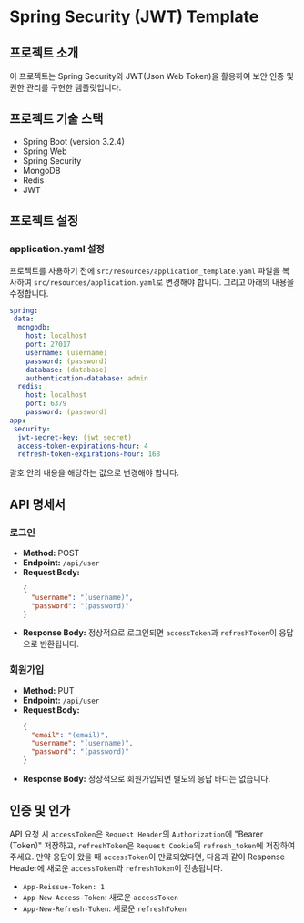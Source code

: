 
# Spring Security (JWT) Template

## 프로젝트 소개

이 프로젝트는 Spring Security와 JWT(Json Web Token)을 활용하여 보안 인증 및 권한 관리를 구현한 템플릿입니다.

## 프로젝트 기술 스택

- Spring Boot (version 3.2.4)
- Spring Web
- Spring Security
- MongoDB
- Redis
- JWT

## 프로젝트 설정

### application.yaml 설정
프로젝트를 사용하기 전에 `src/resources/application_template.yaml` 파일을 복사하여 `src/resources/application.yaml`로 변경해야 합니다. 그리고 아래의 내용을 수정합니다.
```yaml  
spring:  
 data: 
  mongodb:
    host: localhost
    port: 27017
    username: (username)
    password: (password)
    database: (database)
    authentication-database: admin
  redis:
    host: localhost
    port: 6379
    password: (password)  
app:  
 security:
  jwt-secret-key: (jwt_secret) 
  access-token-expirations-hour: 4
  refresh-token-expirations-hour: 168  
```  
괄호 안의 내용을 해당하는 값으로 변경해야 합니다.

## API 명세서

### 로그인
- **Method:** POST
- **Endpoint:** `/api/user`
- **Request Body:**
  ```json  
  {  
    "username": "(username)",  
    "password": "(password)"  
  }  
  ```  
- **Response Body:** 정상적으로 로그인되면 `accessToken`과 `refreshToken`이 응답으로 반환됩니다.

### 회원가입
- **Method:** PUT
- **Endpoint:** `/api/user`
- **Request Body:**
  ```json  
  {  
    "email": "(email)",
    "username": "(username)",  
    "password": "(password)"
  }  
  ```  
- **Response Body:** 정상적으로 회원가입되면 별도의 응답 바디는 없습니다.

## 인증 및 인가
API 요청 시 `accessToken`은 `Request Header`의 `Authorization`에 "Bearer (Token)" 저장하고, `refreshToken`은 `Request Cookie`의 `refresh_token`에 저장하여주세요.
만약 응답이 왔을 때 `accessToken`이 만료되었다면, 다음과 같이 Response Header에 새로운 `accessToken`과 `refreshToken`이 전송됩니다.
- `App-Reissue-Token: 1`
- `App-New-Access-Token`: 새로운 `accessToken`
- `App-New-Refresh-Token`: 새로운 `refreshToken`
